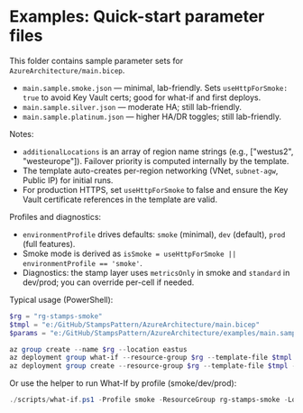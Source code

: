 # Examples: Quick-start parameter files

This folder contains sample parameter sets for `AzureArchitecture/main.bicep`.

- `main.sample.smoke.json` — minimal, lab-friendly. Sets `useHttpForSmoke: true` to avoid Key Vault certs; good for what-if and first deploys.
- `main.sample.silver.json` — moderate HA; still lab-friendly.
- `main.sample.platinum.json` — higher HA/DR toggles; still lab-friendly.

Notes:
- `additionalLocations` is an array of region name strings (e.g., ["westus2", "westeurope"]). Failover priority is computed internally by the template.
- The template auto-creates per-region networking (VNet, `subnet-agw`, Public IP) for initial runs.
- For production HTTPS, set `useHttpForSmoke` to false and ensure the Key Vault certificate references in the template are valid.

Profiles and diagnostics:
- `environmentProfile` drives defaults: `smoke` (minimal), `dev` (default), `prod` (full features).
- Smoke mode is derived as `isSmoke = useHttpForSmoke || environmentProfile == 'smoke'`.
- Diagnostics: the stamp layer uses `metricsOnly` in smoke and `standard` in dev/prod; you can override per-cell if needed.

Typical usage (PowerShell):

```powershell
$rg = "rg-stamps-smoke"
$tmpl = "e:/GitHub/StampsPattern/AzureArchitecture/main.bicep"
$params = "e:/GitHub/StampsPattern/AzureArchitecture/examples/main.sample.smoke.json"

az group create --name $rg --location eastus
az deployment group what-if --resource-group $rg --template-file $tmpl --parameters @$params
az deployment group create --resource-group $rg --template-file $tmpl --parameters @$params --verbose
```

Or use the helper to run What-If by profile (smoke/dev/prod):

```powershell
./scripts/what-if.ps1 -Profile smoke -ResourceGroup rg-stamps-smoke -Location eastus
```
